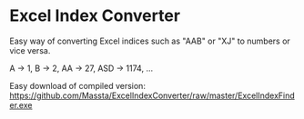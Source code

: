 # Excel Index Converter

Easy way of converting Excel indices such as "AAB" or "XJ" to numbers or vice versa.

A -> 1,
B -> 2,
AA -> 27,
ASD -> 1174,
...

Easy download of compiled version: https://github.com/Massta/ExcelIndexConverter/raw/master/ExcelIndexFinder.exe
